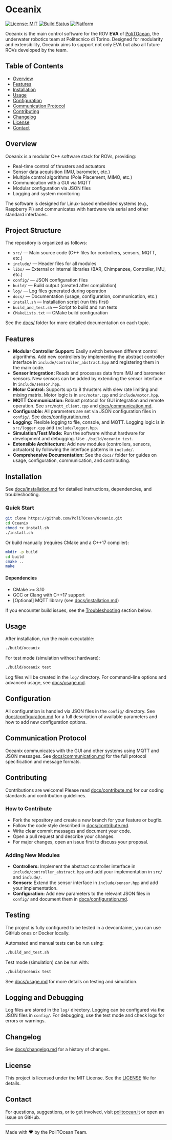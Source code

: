 # Oceanix

[![License: MIT](https://img.shields.io/badge/License-MIT-yellow.svg)](LICENSE)
[![Build Status](https://img.shields.io/badge/build-passing-brightgreen.svg)]()
[![Platform](https://img.shields.io/badge/platform-Linux-blue.svg)]()

Oceanix is the main control software for the ROV **EVA** of [PoliTOcean](https://politocean.it), the underwater robotics team at Politecnico di Torino. Designed for modularity and extensibility, Oceanix aims to support not only EVA but also all future ROVs developed by the team.

## Table of Contents

- [Overview](#overview)
- [Features](#features)
- [Installation](#installation)
- [Usage](#usage)
- [Configuration](#configuration)
- [Communication Protocol](#communication-protocol)
- [Contributing](#contributing)
- [Changelog](#changelog)
- [License](#license)
- [Contact](#contact)

## Overview

Oceanix is a modular C++ software stack for ROVs, providing:
- Real-time control of thrusters and actuators
- Sensor data acquisition (IMU, barometer, etc.)
- Multiple control algorithms (Pole Placement, MIMO, etc.)
- Communication with a GUI via MQTT
- Modular configuration via JSON files
- Logging and system monitoring

The software is designed for Linux-based embedded systems (e.g., Raspberry Pi) and communicates with hardware via serial and other standard interfaces.

## Project Structure

The repository is organized as follows:

- `src/` — Main source code (C++ files for controllers, sensors, MQTT, etc.)
- `include/` — Header files for all modules
- `libs/` — External or internal libraries (BAR, Chimpanzee, Controller, IMU, etc.)
- `config/` — JSON configuration files
- `build/` — Build output (created after compilation)
- `log/` — Log files generated during operation
- `docs/` — Documentation (usage, configuration, communication, etc.)
- `install.sh` — Installation script (run this first)
- `build_and_test.sh` — Script to build and run tests
- `CMakeLists.txt` — CMake build configuration

See the [docs/](docs/) folder for more detailed documentation on each topic.

## Features

- **Modular Controller Support:** Easily switch between different control algorithms. Add new controllers by implementing the abstract controller interface in `include/controller_abstract.hpp` and registering them in the main code.
- **Sensor Integration:** Reads and processes data from IMU and barometer sensors. New sensors can be added by extending the sensor interface in `include/sensor.hpp`.
- **Motor Control:** Supports up to 8 thrusters with slew rate limiting and mixing matrix. Motor logic is in `src/motor.cpp` and `include/motor.hpp`.
- **MQTT Communication:** Robust protocol for GUI integration and remote operation. See `src/mqtt_client.cpp` and [docs/communication.md](docs/communication.md).
- **Configurable:** All parameters are set via JSON configuration files in `config/`. See [docs/configuration.md](docs/configuration.md).
- **Logging:** Flexible logging to file, console, and MQTT. Logging logic is in `src/logger.cpp` and `include/logger.hpp`.
- **Simulation/Test Mode:** Run the software without hardware for development and debugging. Use `./build/oceanix test`.
- **Extensible Architecture:** Add new modules (controllers, sensors, actuators) by following the interface patterns in `include/`.
- **Comprehensive Documentation:** See the `docs/` folder for guides on usage, configuration, communication, and contributing.

## Installation

See [docs/installation.md](docs/installation.md) for detailed instructions, dependencies, and troubleshooting.

### Quick Start

```bash
git clone https://github.com/PoliTOcean/Oceanix.git
cd Oceanix
chmod +x install.sh
./install.sh
```

Or build manually (requires CMake and a C++17 compiler):

```bash
mkdir -p build
cd build
cmake ..
make
```

#### Dependencies

- CMake >= 3.10
- GCC or Clang with C++17 support
- [Optional] MQTT library (see [docs/installation.md](docs/installation.md))

If you encounter build issues, see the [Troubleshooting](#troubleshooting) section below.

## Usage

After installation, run the main executable:

```bash
./build/oceanix
```

For test mode (simulation without hardware):

```bash
./build/oceanix test
```

Log files will be created in the `log/` directory. For command-line options and advanced usage, see [docs/usage.md](docs/usage.md).

## Configuration

All configuration is handled via JSON files in the `config/` directory. See [docs/configuration.md](docs/configuration.md) for a full description of available parameters and how to add new configuration options.

## Communication Protocol

Oceanix communicates with the GUI and other systems using MQTT and JSON messages. See [docs/communication.md](docs/communication.md) for the full protocol specification and message formats.

## Contributing

Contributions are welcome! Please read [docs/contribute.md](docs/contribute.md) for our coding standards and contribution guidelines.

### How to Contribute

- Fork the repository and create a new branch for your feature or bugfix.
- Follow the code style described in [docs/contribute.md](docs/contribute.md).
- Write clear commit messages and document your code.
- Open a pull request and describe your changes.
- For major changes, open an issue first to discuss your proposal.

### Adding New Modules

- **Controllers:** Implement the abstract controller interface in `include/controller_abstract.hpp` and add your implementation in `src/` and `include/`.
- **Sensors:** Extend the sensor interface in `include/sensor.hpp` and add your implementation.
- **Configuration:** Add new parameters to the relevant JSON files in `config/` and document them in [docs/configuration.md](docs/configuration.md).

## Testing

The project is fully configured to be tested in a devcontainer, you can use GitHub ones or Docker locally.

Automated and manual tests can be run using:

```bash
./build_and_test.sh
```

Test mode (simulation) can be run with:

```bash
./build/oceanix test
```

See [docs/usage.md](docs/usage.md) for more details on testing and simulation.

## Logging and Debugging

Log files are stored in the `log/` directory. Logging can be configured via the JSON files in `config/`. For debugging, use the test mode and check logs for errors or warnings.

## Changelog

See [docs/changelog.md](docs/changelog.md) for a history of changes.

## License

This project is licensed under the MIT License. See the [LICENSE](LICENSE) file for details.

## Contact

For questions, suggestions, or to get involved, visit [politocean.it](https://politocean.it) or open an issue on GitHub.

---
Made with ❤️ by the PoliTOcean Team.
